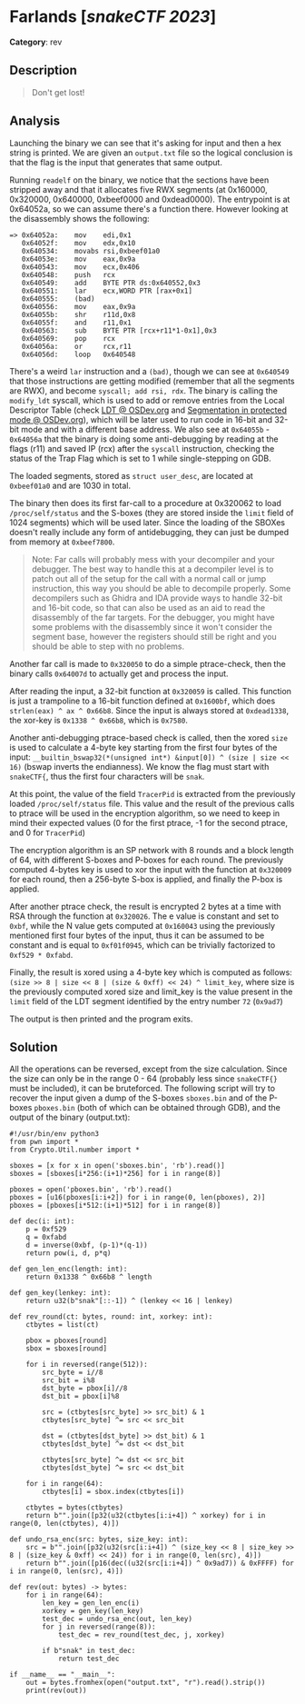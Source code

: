 # Farlands [_snakeCTF 2023_]

**Category**: rev


## Description

> Don't get lost!

## Analysis

Launching the binary we can see that it's asking for input and then a hex string is printed. We are given an `output.txt` file so the logical conclusion is that the flag is the input that generates that same output.

Running `readelf` on the binary, we notice that the sections have been stripped away and that it allocates five RWX segments (at 0x160000, 0x320000, 0x640000, 0xbeef0000 and 0xdead0000).
The entrypoint is at 0x64052a, so we can assume there's a function there. However looking at the disassembly shows the following:
```
=> 0x64052a:	mov    edi,0x1
   0x64052f:	mov    edx,0x10
   0x640534:	movabs rsi,0xbeef01a0
   0x64053e:	mov    eax,0x9a
   0x640543:	mov    ecx,0x406
   0x640548:	push   rcx
   0x640549:	add    BYTE PTR ds:0x640552,0x3
   0x640551:	lar    ecx,WORD PTR [rax+0x1]
   0x640555:	(bad)
   0x640556:	mov    eax,0x9a
   0x64055b:	shr    r11d,0x8
   0x64055f:	and    r11,0x1
   0x640563:	sub    BYTE PTR [rcx+r11*1-0x1],0x3
   0x640569:	pop    rcx
   0x64056a:	or     rcx,r11
   0x64056d:	loop   0x640548
```
There's a weird `lar` instruction and a `(bad)`, though we can see at `0x640549` that those instructions are getting modified (remember that all the segments are RWX), and become `syscall; add rsi, rdx`. The binary is calling the `modify_ldt` syscall, which is used to add or remove entries from the Local Descriptor Table (check [LDT @ OSDev.org](https://wiki.osdev.org/Local_Descriptor_Table) and [Segmentation in protected mode @ OSDev.org](https://wiki.osdev.org/Segmentation#Protected_Mode)), which will be later used to run code in 16-bit and 32-bit mode and with a different base address.
We also see at `0x64055b` - `0x64056a` that the binary is doing some anti-debugging by reading at the flags (r11) and saved IP (rcx) after the `syscall` instruction, checking the status of the Trap Flag which is set to 1 while single-stepping on GDB.

The loaded segments, stored as `struct user_desc`, are located at `0xbeef01a0` and are 1030 in total.

The binary then does its first far-call to a procedure at 0x320062 to load `/proc/self/status` and the S-boxes (they are stored inside the `limit` field of 1024 segments) which will be used later. Since the loading of the SBOXes doesn't really include any form of antidebugging, they can just be dumped from memory at `0xbeef7800`.

> Note: Far calls will probably mess with your decompiler and your debugger. The best way to handle this at a decompiler level is to patch out all of the setup for the call with a normal call or jump instruction, this way you should be able to decompile properly. Some decompilers such as Ghidra and IDA provide ways to handle 32-bit and 16-bit code, so that can also be used as an aid to read the disassembly of the far targets.
> For the debugger, you might have some problems with the disassembly since it won't consider the segment base, however the registers should still be right and you should be able to step with no problems.

Another far call is made to `0x320050` to do a simple ptrace-check, then the binary calls `0x64007d` to actually get and process the input.

After reading the input, a 32-bit function at `0x320059` is called. This function is just a trampoline to a 16-bit function defined at `0x1600bf`, which does `strlen(eax) ^ ax ^ 0x66b8`. Since the input is always stored at `0xdead1338`, the xor-key is `0x1338 ^ 0x66b8`, which is `0x7580`.

Another anti-debugging ptrace-based check is called, then the xored `size` is used to calculate a 4-byte key starting from the first four bytes of the input: `__builtin_bswap32(*(unsigned int*) &input[0]) ^ (size | size << 16)` (bswap inverts the endianness). We know the flag must start with `snakeCTF{`, thus the first four characters will be `snak`.

At this point, the value of the field `TracerPid` is extracted from the previously loaded `/proc/self/status` file. This value and the result of the previous calls to ptrace will be used in the encryption algorithm, so we need to keep in mind their expected values (0 for the first ptrace, -1 for the second ptrace, and 0 for `TracerPid`)

The encryption algorithm is an SP network with 8 rounds and a block length of 64, with different S-boxes and P-boxes for each round. The previously computed 4-bytes key is used to xor the input with the function at `0x320009` for each round, then a 256-byte S-box is applied, and finally the P-box is applied. 

After another ptrace check, the result is encrypted 2 bytes at a time with RSA through the function at `0x320026`. The e value is constant and set to `0xbf`, while the N value gets computed at `0x160043` using the previously mentioned first four bytes of the input, thus it can be assumed to be constant and is equal to `0xf01f0945`, which can be trivially factorized to `0xf529 * 0xfabd`.

Finally, the result is xored using a 4-byte key which is computed as follows: `(size >> 8 | size << 8 | (size & 0xff) << 24) ^ limit_key`, where size is the previously computed xored size and limit_key is the value present in the `limit` field of the LDT segment identified by the entry number `72` (`0x9ad7`)

The output is then printed and the program exits.

## Solution

All the operations can be reversed, except from the size calculation. Since the size can only be in the range 0 - 64 (probably less since `snakeCTF{}` must be included), it can be bruteforced. The following script will try to recover the input given a dump of the S-boxes `sboxes.bin` and of the P-boxes `pboxes.bin` (both of which can be obtained through GDB), and the output of the binary (output.txt):

```
#!/usr/bin/env python3
from pwn import *
from Crypto.Util.number import *

sboxes = [x for x in open('sboxes.bin', 'rb').read()]
sboxes = [sboxes[i*256:(i+1)*256] for i in range(8)]

pboxes = open('pboxes.bin', 'rb').read()
pboxes = [u16(pboxes[i:i+2]) for i in range(0, len(pboxes), 2)]
pboxes = [pboxes[i*512:(i+1)*512] for i in range(8)]

def dec(i: int):
    p = 0xf529
    q = 0xfabd
    d = inverse(0xbf, (p-1)*(q-1))
    return pow(i, d, p*q)

def gen_len_enc(length: int):
    return 0x1338 ^ 0x66b8 ^ length

def gen_key(lenkey: int):
    return u32(b"snak"[::-1]) ^ (lenkey << 16 | lenkey)
    
def rev_round(ct: bytes, round: int, xorkey: int):
    ctbytes = list(ct)

    pbox = pboxes[round]
    sbox = sboxes[round]

    for i in reversed(range(512)):
        src_byte = i//8
        src_bit = i%8
        dst_byte = pbox[i]//8
        dst_bit = pbox[i]%8

        src = (ctbytes[src_byte] >> src_bit) & 1
        ctbytes[src_byte] ^= src << src_bit

        dst = (ctbytes[dst_byte] >> dst_bit) & 1
        ctbytes[dst_byte] ^= dst << dst_bit

        ctbytes[src_byte] ^= dst << src_bit
        ctbytes[dst_byte] ^= src << dst_bit

    for i in range(64):
        ctbytes[i] = sbox.index(ctbytes[i])

    ctbytes = bytes(ctbytes)
    return b"".join([p32(u32(ctbytes[i:i+4]) ^ xorkey) for i in range(0, len(ctbytes), 4)])

def undo_rsa_enc(src: bytes, size_key: int):
    src = b"".join([p32(u32(src[i:i+4]) ^ (size_key << 8 | size_key >> 8 | (size_key & 0xff) << 24)) for i in range(0, len(src), 4)])
    return b"".join([p16(dec((u32(src[i:i+4]) ^ 0x9ad7)) & 0xFFFF) for i in range(0, len(src), 4)])

def rev(out: bytes) -> bytes:
    for i in range(64):
        len_key = gen_len_enc(i)
        xorkey = gen_key(len_key)
        test_dec = undo_rsa_enc(out, len_key)
        for j in reversed(range(8)):
            test_dec = rev_round(test_dec, j, xorkey)

        if b"snak" in test_dec:
            return test_dec
            
if __name__ == "__main__":
    out = bytes.fromhex(open("output.txt", "r").read().strip())
    print(rev(out))
```


